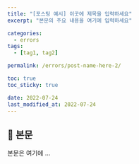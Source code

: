 ```yaml
---
title: "[포스팅 예시] 이곳에 제목을 입력하세요"
excerpt: "본문의 주요 내용을 여기에 입력하세요"

categories:
  - errors
tags:
  - [tag1, tag2]

permalink: /errors/post-name-here-2/

toc: true
toc_sticky: true

date: 2022-07-24
last_modified_at: 2022-07-24
---
```


## 🦥 본문

본문은 여기에 ...
